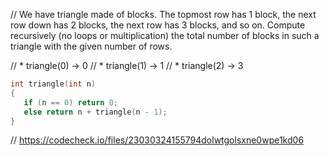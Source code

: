 // We have triangle made of blocks. The topmost row has 1 block, the next row down has 2 blocks, the next row has 3 blocks, and so on. Compute recursively (no loops or multiplication) the total number of blocks in such a triangle with the given number of rows.

// * triangle(0) → 0
// * triangle(1) → 1
// * triangle(2) → 3

```cpp
int triangle(int n)
{
   if (n == 0) return 0;
   else return n + triangle(n - 1);
}
```

// https://codecheck.io/files/23030324155794dolwtgolsxne0wpe1kd06